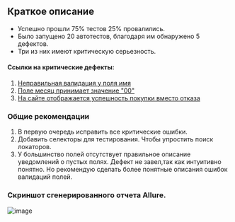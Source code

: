 ## Краткое описание
* Успешно прошли 75% тестов 25% провалились.
* Было запущено 20 автотестов, благодаря им обнаружено 5 дефектов. 
* Три из них имеют критическую серьезность. 
#### Ссылки на критические дефекты:
1. [Неправильная валидация у поля имя](https://github.com/IqaEnganer/CoursePaper/issues/4)
2. [Поле месяц принимает значение "00"](https://github.com/IqaEnganer/CoursePaper/issues/5)
3. [На сайте отображается успешность покупки вместо отказа](https://github.com/IqaEnganer/CoursePaper/issues/1)
### Общие рекомендации
1. В первую очередь исправить все критические ошибки.
2. Добавить селекторы для тестирования. Чтобы упростить поиск локаторов.
3. У большинство полей отсутствует правильное описание уведомлений о пустых полях. 
Дефект не завел,так как интуитивно понятно. Но рекомендую сделать более понятные описания ошибок валидаций полей.
### Скриншот сгенерированного отчета Allure.
![image](https://user-images.githubusercontent.com/85845402/152847051-9e5d2df9-7576-4d28-bf7c-b8d6b1965138.png)
